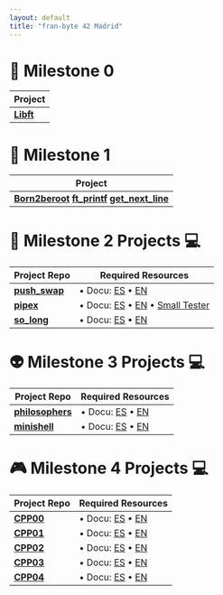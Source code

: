 ```yaml
---
layout: default
title: "fran-byte 42 Madrid"
---
```


# 🚀 Milestone 0

| Project        | 
|------------------|
| **[Libft](https://fran-byte.github.io/42-libft/)** |

# 🚀 Milestone 1

| Project         | 
|------------------|
| **[Born2beroot](https://github.com/fran-byte/42-born2beroot/index.md)** **[ft_printf](https://github.com/fran-byte/42-ft_printf/index.md)** **[get_next_line](https://github.com/fran-byte/42-get-next-line/index.md)**|



# 🎯 Milestone 2 Projects 💻

| Project Repo         | Required Resources                          |
|------------------|---------------------------------------------|
| **[push_swap](https://github.com/fran-byte/42-push-swap/index.md)** | • Docu: [ES](projects/push_swap_es.md) • [EN](projects/push_swap_en.md) |
| **[pipex](https://github.com/fran-byte/42-pipex/index.md)** | • Docu: [ES](projects/pipex_es.md) • [EN](projects/pipex_en.md) • [Small Tester](https://github.com/fran-byte/42-pipex-tester)|
| **[so_long](https://github.com/fran-byte/42-so-long/index.md)** | • Docu: [ES](projects/so_long_es.md) • [EN](projects/so_long_en.md) |

# 👽 Milestone 3 Projects 💻

| Project Repo         | Required Resources                          |
|------------------|---------------------------------------------|
| **[philosophers](https://github.com/fran-byte/42-philosophers/index.md)** | • Docu: [ES](projects/philosophers_es.md) • [EN](projects/philosophers_en.md) |
| **[minishell](https://github.com/fran-byte/42-minishell/index.md)** | • Docu: [ES](projects/minishell_es.md) • [EN](projects/minishell_en.md) |

# 🎮 Milestone 4 Projects 💻

| Project Repo         | Required Resources                          |
|------------------|---------------------------------------------|
| **[CPP00](https://github.com/fran-byte/42-cpp-00/index.md)** | • Docu: [ES](projects/cpp00_es.md) • [EN](projects/cpp00_en.md) |
| **[CPP01](https://github.com/fran-byte/42-cpp-01/index.md)** | • Docu: [ES](projects/cpp01_es.md) • [EN](projects/cpp01_en.md) |
| **[CPP02](https://github.com/fran-byte/born2beroot/index.md)** | • Docu: [ES](projects/cpp02_es.md) • [EN](projects/cpp02_en.md) |
| **[CPP03](https://github.com/fran-byte/born2beroot/index.md)** | • Docu: [ES](projects/cpp03_es.md) • [EN](projects/cpp03_en.md) |
| **[CPP04](https://github.com/fran-byte/born2beroot/index.md)** | • Docu: [ES](projects/cpp04_es.md) • [EN](projects/cpp04_en.md) |

